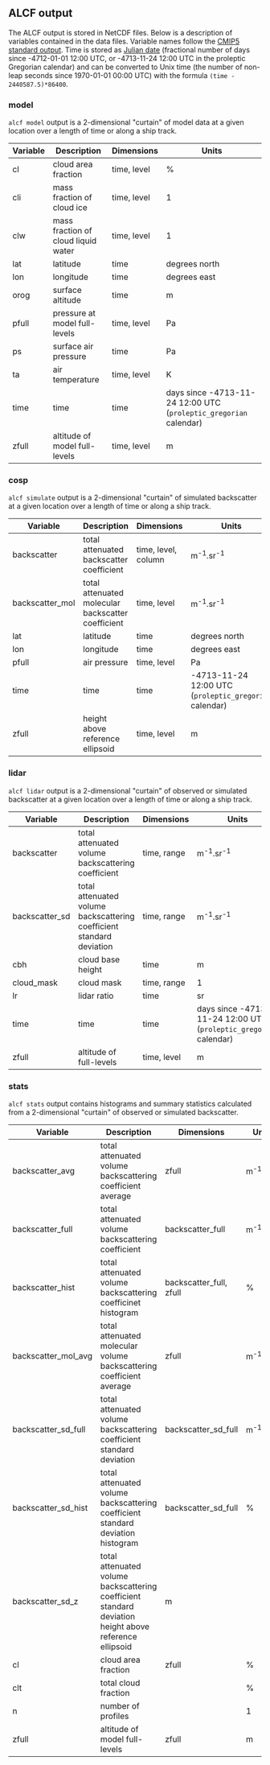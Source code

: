 ## ALCF output

The ALCF output is stored in NetCDF files. Below is a description of variables
contained in the data files. Variable names follow the
[CMIP5 standard output](https://pcmdi.llnl.gov/mips/cmip5/docs/standard_output.pdf).
Time is stored as [Julian date](https://en.wikipedia.org/wiki/Julian_day)
(fractional number of days since -4712-01-01 12:00 UTC, or -4713-11-24 12:00
UTC in the proleptic Gregorian calendar) and can be converted to Unix time (the
number of non-leap seconds since 1970-01-01 00:00 UTC) with the formula
`(time - 2440587.5)*86400`.

### model

`alcf model` output is a 2-dimensional "curtain" of model data at a given location
over a length of time or along a ship track.

Variable | Description | Dimensions | Units
--- | --- | --- | ---
cl | cloud area fraction | time, level | %
cli | mass fraction of cloud ice | time, level | 1
clw | mass fraction of cloud liquid water | time, level | 1
lat | latitude | time | degrees north
lon | longitude | time | degrees east
orog | surface altitude | time | m
pfull | pressure at model full-levels | time, level | Pa
ps | surface air pressure | time | Pa
ta | air temperature | time, level | K
time | time | time | days since -4713-11-24 12:00 UTC (`proleptic_gregorian` calendar)
zfull | altitude of model full-levels | time, level | m

### cosp

`alcf simulate` output is a 2-dimensional "curtain" of simulated backscatter
at a given location over a length of time or along a ship track.

Variable | Description | Dimensions | Units
--- | --- | --- | ---
backscatter | total attenuated backscatter coefficient | time, level, column | m<sup>-1</sup>.sr<sup>-1</sup>
backscatter_mol | total attenuated molecular backscatter coefficient | time, level | m<sup>-1</sup>.sr<sup>-1</sup>
lat | latitude | time | degrees north
lon | longitude | time | degrees east
pfull | air pressure | time, level | Pa
time | time | time | -4713-11-24 12:00 UTC (`proleptic_gregorian` calendar)
zfull | height above reference ellipsoid | time, level | m

### lidar

`alcf lidar` output  is a 2-dimensional "curtain" of observed or simulated
backscatter at a given location over a length of time or along a ship track.

Variable | Description | Dimensions | Units
--- | --- | --- | ---
backscatter | total attenuated volume backscattering coefficient | time, range | m<sup>-1</sup>.sr<sup>-1</sup>
backscatter_sd | total attenuated volume backscattering coefficient standard deviation | time, range | m<sup>-1</sup>.sr<sup>-1</sup>
cbh | cloud base height | time | m
cloud_mask | cloud mask | time, range | 1
lr | lidar ratio | time | sr
time | time | time | days since -4713-11-24 12:00 UTC (`proleptic_gregorian` calendar)
zfull | altitude of full-levels | time, level | m

### stats

`alcf stats` output contains histograms and summary statistics calculated
from a 2-dimensional "curtain" of observed or simulated backscatter.

Variable | Description | Dimensions | Units
--- | --- | --- | ---
backscatter_avg | total attenuated volume backscattering coefficient average | zfull | m<sup>-1</sup>.sr<sup>-1</sup>
backscatter_full | total attenuated volume backscattering coefficient | backscatter_full | m<sup>-1</sup>.sr<sup>-1</sup>
backscatter_hist | total attenuated volume backscattering coefficinet histogram | backscatter_full, zfull | %
backscatter_mol_avg | total attenuated molecular volume backscattering coefficient average | zfull | m<sup>-1</sup>.sr<sup>-1</sup>
backscatter_sd_full | total attenuated volume backscattering coefficient standard deviation | backscatter_sd_full | m<sup>-1</sup>.sr<sup>-1</sup>
backscatter_sd_hist | total attenuated volume backscattering coefficient standard deviation histogram | backscatter_sd_full | %
backscatter_sd_z | total attenuated volume backscattering coefficient standard deviation height above reference ellipsoid | m
cl | cloud area fraction | zfull | %
clt | total cloud fraction | | %
n | number of profiles | | 1
zfull | altitude of model full-levels | zfull | m

